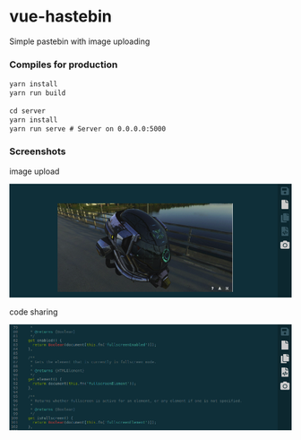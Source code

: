# vue-hastebin

Simple pastebin with image uploading

### Compiles for production
```
yarn install
yarn run build

cd server
yarn install
yarn run serve # Server on 0.0.0.0:5000
```

### Screenshots

image upload

![upload](./images/img_upload.png)

code sharing

![code](./images/code_example.png)